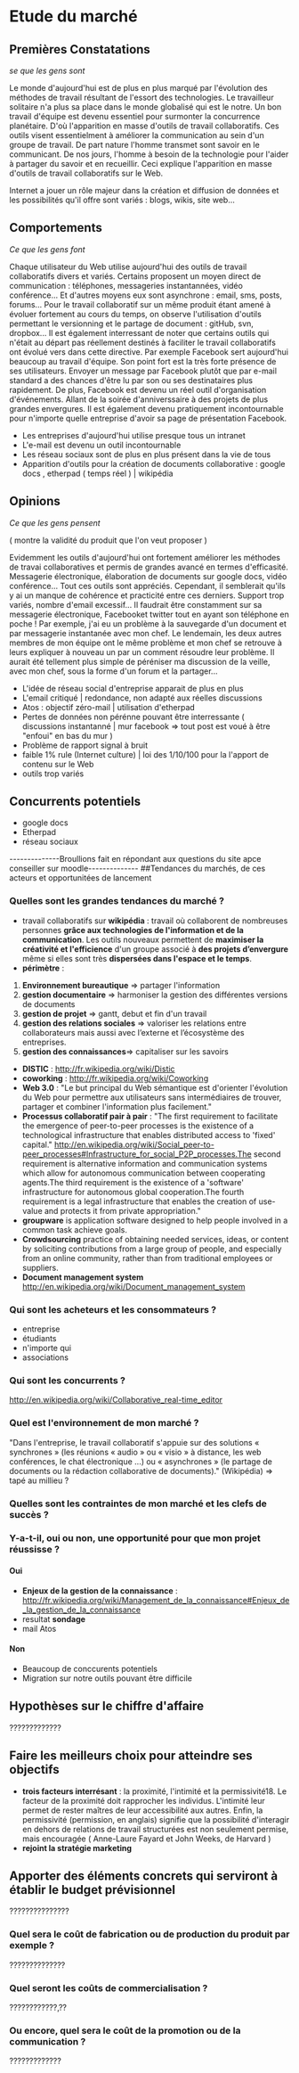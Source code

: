 # Etude du marché 


## Premières Constatations
*se que les gens sont*

Le monde d'aujourd'hui est de plus en plus marqué par l'évolution des méthodes de travail résultant de l'essort des technologies. Le travailleur solitaire n'a plus sa place dans le monde globalisé qui est le notre. Un bon travail d'équipe est devenu essentiel pour surmonter la concurrence planétaire. D'où l'apparition en masse d'outils  de travail collaboratifs. Ces outils visent essentielment à améliorer la communication au sein d'un groupe de travail. De part nature l'homme transmet sont savoir en le communicant. De nos jours, l'homme à besoin de la technologie pour l'aider à partager du savoir et en recueillir. Ceci explique l'apparition en masse d'outils de travail collaboratifs sur le Web.


Internet a jouer un rôle majeur dans la création et diffusion de données et les possibilités qu'il offre sont variés : blogs, wikis, site web...
## Comportements
*Ce que les gens font*

Chaque utilisateur du Web utilise aujourd'hui des outils de travail collaboratifs divers et variés. Certains proposent un moyen direct de communication : téléphones, messageries instantannées, vidéo conférence... Et d'autres moyens eux sont asynchrone : email, sms, posts, forums... 
Pour le travail collaboratif sur un même produit étant amené à évoluer fortement au cours du temps, on observe l'utilisation d'outils permettant le versionning et le partage de document : gitHub, svn, dropbox... 
Il est également interressant de noter que certains outils qui n'était au départ pas réellement destinés à faciliter le travail collaboratifs ont évolué vers dans cette directive. Par exemple Facebook sert aujourd'hui beaucoup au travail d'équipe. Son point fort est la très forte présence de ses utilisateurs. Envoyer un message par Facebook plutôt que par e-mail standard a des chances d'être lu par son ou ses destinataires plus rapidement. De plus, Facebook est devenu un réel outil d'organisation d'événements. Allant de la soirée d'anniverssaire à des projets de plus grandes envergures. Il est également devenu pratiquement incontournable pour n'importe quelle entreprise d'avoir sa page de présentation Facebook.


* Les entreprises d'aujourd'hui utilise presque tous un intranet
* L'e-mail est devenu un outil incontournable
* Les réseau sociaux sont de plus en plus présent dans la vie de tous
* Apparition d'outils pour la création de documents collaborative : google docs , etherpad ( temps réel ) | wikipédia 




## 	Opinions 
*Ce que les gens pensent*

( montre la validité du produit que l'on veut proposer )

Evidemment les outils d'aujourd'hui ont fortement améliorer les méthodes de travai collaboratives et permis de grandes avancé en termes d'efficasité. Messagerie électronique, élaboration de documents sur google docs, vidéo conférence... Tout ces outils sont appréciés. Cependant, il semblerait qu'ils y ai un manque de cohérence et practicité entre ces derniers. Support trop variés, nombre d'email excessif... Il faudrait être constamment sur sa messagerie électronique, Facebooket twitter tout en ayant son téléphone en poche ! Par exemple, j'ai eu un problème à la sauvegarde d'un document et par messagerie instantanée avec mon chef. Le lendemain, les deux autres membres de mon équipe ont le même problème et mon chef se retrouve à leurs expliquer à nouveau un par un comment résoudre leur problème. Il aurait été tellement plus simple de péréniser ma discussion de la veille, avec mon chef, sous la forme d'un forum et la partager...

* L'idée de réseau social d'entreprise apparait de plus en plus
* L'email critiqué | redondance, non adapté aux réelles discussions
* Atos : objectif zéro-mail | utilisation d'etherpad
* Pertes de données non pérénne pouvant être interressante ( discussions instantanné | mur facebook => tout post est voué à être "enfoui" en bas du mur )
* Problème de rapport signal à bruit
* faible 1% rule (Internet culture) | loi des 1/10/100 pour la l'apport de contenu sur le Web
* outils trop variés

## Concurrents potentiels 

* google docs
* Etherpad
* réseau sociaux

--------------Broullions fait en répondant aux questions du site apce conseiller sur moodle--------------
##Tendances du marchés, de ces acteurs et opportunitées de lancement

### Quelles sont les grandes tendances du marché ?


* travail collaboratifs sur **wikipédia** : travail où collaborent de nombreuses personnes **grâce aux technologies de l'information et de la communication**. Les outils nouveaux permettent de **maximiser la créativité et l'efficience** d'un groupe associé à **des projets d’envergure** même si elles sont très **dispersées dans l'espace et le temps**. 
* **périmètre** : 
1. **Environnement bureautique** => partager l'information 
2. **gestion documentaire** => harmoniser la gestion des différentes versions de documents
3. **gestion de projet** => gantt, debut et fin d'un travail	
4. **gestion des relations sociales** => valoriser les relations entre collaborateurs mais aussi avec l’externe et l’écosystème des entreprises.
5. **gestion des connaissances**=>  capitaliser sur les savoirs


* **DISTIC** : http://fr.wikipedia.org/wiki/Distic
* **coworking** : http://fr.wikipedia.org/wiki/Coworking
* **Web 3.0** : "Le but principal du Web sémantique est d'orienter l'évolution du Web pour permettre aux utilisateurs sans intermédiaires de trouver, partager et combiner l'information plus facilement." 
* **Processus collaboratif pair à pair** : "The first requirement to facilitate the emergence of peer-to-peer processes is the existence of a technological infrastructure that enables distributed access to 'fixed' capital." http://en.wikipedia.org/wiki/Social_peer-to-peer_processes#Infrastructure_for_social_P2P_processes.The second requirement is alternative information and communication systems which allow for autonomous communication between cooperating agents.The third requirement is the existence of a 'software' infrastructure for autonomous global cooperation.The fourth requirement is a legal infrastructure that enables the creation of use-value and protects it from private appropriation." 
* **groupware** is application software designed to help people involved in a common task achieve goals.
* **Crowdsourcing** practice of obtaining needed services, ideas, or content by soliciting contributions from a large group of people, and especially from an online community, rather than from traditional employees or suppliers.
* **Document management system** http://en.wikipedia.org/wiki/Document_management_system


### Qui sont les acheteurs et les consommateurs ?
* entreprise
* étudiants
* n'importe qui
* associations


### Qui sont les concurrents ?
http://en.wikipedia.org/wiki/Collaborative_real-time_editor

###  Quel est l'environnement de mon marché ?
"Dans l'entreprise, le travail collaboratif s'appuie sur des solutions « synchrones » (les réunions « audio » ou « visio » à distance, les web conférences, le chat électronique ...) ou « asynchrones » (le partage de documents ou la rédaction collaborative de documents)." (Wikipédia) => tapé au millieu ?

### Quelles sont les contraintes de mon marché et les clefs de succès ?

### Y-a-t-il, oui ou non, une opportunité pour que mon projet réussisse ?
#### Oui
* **Enjeux de la gestion de la connaissance** : http://fr.wikipedia.org/wiki/Management_de_la_connaissance#Enjeux_de_la_gestion_de_la_connaissance
* resultat **sondage**
* mail Atos 


#### Non
* Beaucoup de conccurents potentiels
* Migration sur notre outils pouvant être difficile

## Hypothèses sur le chiffre d'affaire
?????????????



##  Faire les meilleurs choix pour atteindre ses objectifs
* **trois facteurs interrésant** : la proximité, l'intimité et la permissivité18. Le facteur de la proximité doit rapprocher les individus. L'intimité leur permet de rester maîtres de leur accessibilité aux autres. Enfin, la permissivité (permission, en anglais) signifie que la possibilité d'interagir en dehors de relations de travail structurées est non seulement permise, mais encouragée (  Anne-Laure Fayard et John Weeks, de Harvard )
* **rejoint la stratégie marketing**


##  Apporter des éléments concrets qui serviront à établir le budget prévisionnel
???????????????

### Quel sera le coût de fabrication ou de production du produit par exemple ?
??????????????

###  Quel seront les coûts de commercialisation ?
????????????,??

### Ou encore, quel sera le coût de la promotion ou de la communication ?
?????????????








